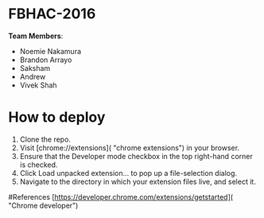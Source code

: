 # FBHAC-2016

**Team Members**:
- Noemie Nakamura
- Brandon Arrayo
- Saksham
- Andrew
- Vivek Shah


# How to deploy 
1. Clone the repo. 
2. Visit [chrome://extensions]( "chrome extensions")  in your browser.
3. Ensure that the Developer mode checkbox in the top right-hand corner is checked.
4. Click Load unpacked extension… to pop up a file-selection dialog.
5.  Navigate to the directory in which your extension files live, and select it.


#References
[https://developer.chrome.com/extensions/getstarted]( "Chrome developer")



